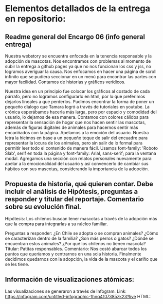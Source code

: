 # Elementos detallados de la entrega en repositorio:

## Readme general del Encargo 06 (info general entrega)
Nuestra webstory se encuentra enfocada en la tenencia responsable y la adopción de mascotas. Nos encontramos con problemas al momento de subir la entrega a github pages ya que no nos funcionan los css y jss, no logramos averiguar la causa. Nos enfocamos en hacer una página de scroll infinito que se pudiera seccionar en un menú para encontrar las partes con mayor facilidad. Contamos de historias y gráficos verídicos. </p>
Nuestra idea en un principio fue colocar los gráficos al costado de cada párrafo, pero no logramos configurarlo en html, por lo que preferimos dejarlos lineales a que perderlos. Pudimos encontrar la forma de poner un pequeño dialogo que Tamara logró a través de tutoriales en youtube. La crónica esperábamos hacerla más larga, pero por espacio y comodidad del usuario, lo dejamos de esa manera. 
Contamos con colores cálidos para representar la sensación de hogar que nos hacen sentir las mascotas, además de figuras digitales de animales para hacernos sentir más encariñados con la página. Apelamos a la emoción del usuario.
Nuestra letra la hicimos en base a un pequeño toque de salir del encuadre para representar la locura de los animales, pero sin salir de lo formal para permitir leer todo el contenido de manera fácil. Usamos font-family: 'Roboto Slab', serif en toda la página y font-family: Arial, sans-serif; para la ventana modal.
Agregamos una sección con relatos personales nuevamente para apelar a la emocionalidad del usuario y así convencerlo de cambiar sus hábitos con sus mascotas, considerando la importancia de la adopción.

## Propuesta de historia, qué quieren contar. Debe incluir el análisis de Hipótesis, preguntas a responder y titular del reportaje. Comentario sobre su evolución final.</h1>
Hipótesis: Los chilenos buscan tener mascotas a través de la adopción más que la compra para integrarlas a su núcleo familiar.</p>
Preguntas a responder: ¿En Chile se adopta o se compran animales? ¿Cómo se caracterizan dentro de la familia? ¿Son más perros o gatos? ¿Dónde se encuentran estos animales? ¿Por qué los chilenos no tienen mascota?
Titular: Patitas responsables.
Comentario: Nos costó abarcar todos los puntos que queríamos y centrarnos en una sola historia. Finalmente decidimos quedarnos con la adopción, la vida de la mascota y el cariño que se les tiene.

## Información de visualizaciones atómicas:
Las visualizaciones se generaron a través de Infogram.
Link: https://infogram.com/untitled-infographic-1hnq4107385zk23?live
HTML: <div class="infogram-embed" data-id="038bf422-4837-4563-923d-83b0548ad5e6" data-type="interactive" data-title="Untitled infographic"></div><script>!function(e,n,i,s){var d="InfogramEmbeds";var o=e.getElementsByTagName(n)[0];if(window[d]&&window[d].initialized)window[d].process&&window[d].process();else if(!e.getElementById(i)){var r=e.createElement(n);r.async=1,r.id=i,r.src=s,o.parentNode.insertBefore(r,o)}}(document,"script","infogram-async","https://e.infogram.com/js/dist/embed-loader-min.js");</script><div style="padding:8px 0;font-family:Arial!important;font-size:13px!important;line-height:15px!important;text-align:center;border-top:1px solid #dadada;margin:0 30px"><a href="https://infogram.com/038bf422-4837-4563-923d-83b0548ad5e6" style="color:#989898!important;text-decoration:none!important;" target="_blank">Untitled infographic</a><br><a href="https://infogram.com" style="color:#989898!important;text-decoration:none!important;" target="_blank" rel="nofollow">Infogram</a></div>

- Elegimos cómo se distribuyen las mascotas para ordenar la cantidad de perros y gatos en Chile.
-	Buscamos si los chilenos desean tener mascotas, factor importante para comprender la evolución de la tenencia responsable.
-	El porqué no se puede tener mascotas es importante para demostrar que existe unas ganas de querer tener una pero hay consideraciones antes de adquirirla, ya sea a través de la compra o la adopción.
-	Aprobar la comprar de mascotas nos guía al segundo gráfico que nos indica cuánta responsabilidad y cariño hay de por medio para llegar a tener una mascota. 

